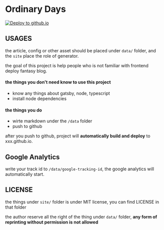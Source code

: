 # Ordinary Days

[![Deploy to github.io](https://github.com/yuzhouu/yuzhouu.github.io/actions/workflows/auto-publish.js.yml/badge.svg)](https://github.com/yuzhouu/yuzhouu.github.io/actions/workflows/auto-publish.js.yml)

## USAGES

the article, config or other asset should be placed under `data/` folder, and the `site` place the role of generator.

the goal of this project is help people who is not familiar with frontend deploy fantasy blog.

#### the things you don't need know to use this project
- know any things about gatsby, node, typescript
- install node dependencies

#### the things you do
- wirte markdown under the `/data` folder
- push to github

after you push to github, project will **automatically build and deploy** to xxx.github.io.

## Google Analytics

write your track id to `/data/google-tracking-id`, the google analytics will automatically start.

## LICENSE

the things under `site/` folder is under MIT license, you can find LICENSE in that folder

the author reserve all the right of the thing under `data/` folder, **any form of reprinting without permission is not allowed**
